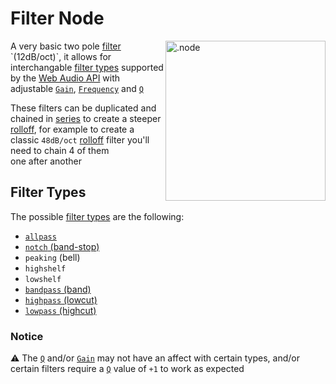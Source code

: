 # Filter Node

<img align="right" src="https://cdn.discordapp.com/attachments/667464431562653706/1052202046369054720/filter_node.png" alt=".node" width="256"/>

A very basic two pole [filter](https://en.wikipedia.org/wiki/Filter_(signal_processing)) `(12dB/oct)`, it allows for interchangable [filter types](https://developer.mozilla.org/en-US/docs/Web/API/BiquadFilterNode/type) supported by the [Web Audio API](https://developer.mozilla.org/en-US/docs/Web/API/Web_Audio_API) with adjustable [`Gain`](https://en.wikipedia.org/wiki/Gain_(electronics)), [`Frequency`](https://en.wikipedia.org/wiki/Frequency) and [`Q`](https://en.wikipedia.org/wiki/Q_factor)

These filters can be duplicated and chained in [series](https://en.wikipedia.org/wiki/Daisy_chain_(electrical_engineering)) to create a steeper [rolloff](https://en.wikipedia.org/wiki/Roll-off), for example to create a classic `48dB/oct` [rolloff](https://en.wikipedia.org/wiki/Roll-off) filter you'll need to chain 4 of them <br> one after another

## Filter Types

The possible [filter types](https://developer.mozilla.org/en-US/docs/Web/API/BiquadFilterNode/type) are the following: 

- [`allpass`](https://en.wikipedia.org/wiki/All-pass_filter)
- [`notch` (band-stop)](https://en.wikipedia.org/wiki/Band-stop_filter)
- `peaking` (bell)
- `highshelf`
- `lowshelf`
- [`bandpass` (band)](https://en.wikipedia.org/wiki/Band-pass_filter)
- [`highpass` (lowcut)](https://en.wikipedia.org/wiki/High-pass_filter)
- [`lowpass` (highcut)](https://en.wikipedia.org/wiki/Low-pass_filter)


### Notice
⚠️ The [`Q`](https://en.wikipedia.org/wiki/Q_factor) and/or [`Gain`](https://en.wikipedia.org/wiki/Gain_(electronics)) may not have an affect with certain types, and/or certain filters
require a [`Q`](https://en.wikipedia.org/wiki/Q_factor) value of `+1` to work as expected

